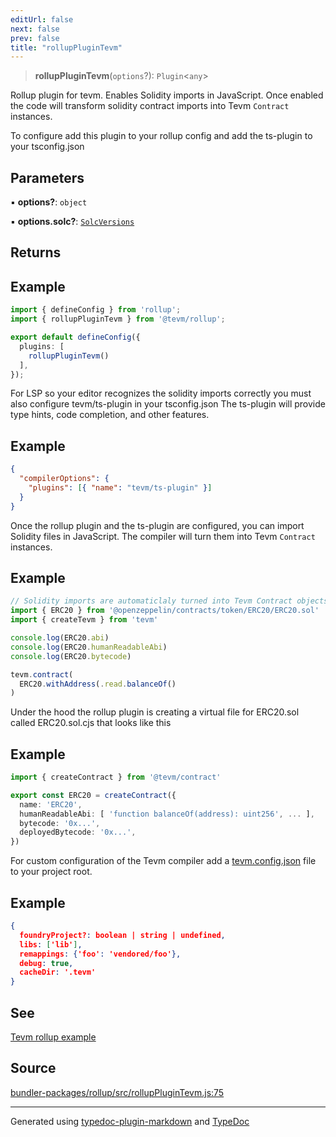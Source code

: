 ```yaml
---
editUrl: false
next: false
prev: false
title: "rollupPluginTevm"
---
```


> **rollupPluginTevm**(`options`?): `Plugin`\<`any`\>

Rollup plugin for tevm. Enables Solidity imports in JavaScript. Once enabled the code
will transform solidity contract imports into Tevm `Contract` instances.

To configure add this plugin to your rollup config and add the ts-plugin to your tsconfig.json

## Parameters

▪ **options?**: `object`

▪ **options.solc?**: [`SolcVersions`](/reference/tevm/solc/type-aliases/solcversions/)

## Returns

## Example

```typescript
import { defineConfig } from 'rollup';
import { rollupPluginTevm } from '@tevm/rollup';

export default defineConfig({
  plugins: [
    rollupPluginTevm()
  ],
});
```

For LSP so your editor recognizes the solidity imports correctly you must also configure tevm/ts-plugin in your tsconfig.json
The ts-plugin will provide type hints, code completion, and other features.

## Example

```json
{
  "compilerOptions": {
    "plugins": [{ "name": "tevm/ts-plugin" }]
  }
}
```

Once the rollup plugin and the ts-plugin are configured, you can import Solidity files in JavaScript. The compiler will
turn them into Tevm `Contract` instances.

## Example

```typescript
// Solidity imports are automaticlaly turned into Tevm Contract objects
import { ERC20 } from '@openzeppelin/contracts/token/ERC20/ERC20.sol'
import { createTevm } from 'tevm'

console.log(ERC20.abi)
console.log(ERC20.humanReadableAbi)
console.log(ERC20.bytecode)

tevm.contract(
  ERC20.withAddress(.read.balanceOf()
)
```

Under the hood the rollup plugin is creating a virtual file for ERC20.sol called ERC20.sol.cjs that looks like this

## Example

```typescript
import { createContract } from '@tevm/contract'

export const ERC20 = createContract({
  name: 'ERC20',
  humanReadableAbi: [ 'function balanceOf(address): uint256', ... ],
  bytecode: '0x...',
  deployedBytecode: '0x...',
})
```

For custom configuration of the Tevm compiler add a [tevm.config.json](https://todo.todo.todo) file to your project root.

## Example

```json
{
  foundryProject?: boolean | string | undefined,
  libs: ['lib'],
  remappings: {'foo': 'vendored/foo'},
  debug: true,
  cacheDir: '.tevm'
}
```

## See

[Tevm rollup example](https://todo.todo.todo)

## Source

[bundler-packages/rollup/src/rollupPluginTevm.js:75](https://github.com/evmts/tevm-monorepo/blob/main/bundler-packages/rollup/src/rollupPluginTevm.js#L75)

***
Generated using [typedoc-plugin-markdown](https://www.npmjs.com/package/typedoc-plugin-markdown) and [TypeDoc](https://typedoc.org/)
